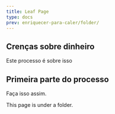 ```yaml
---
title: Leaf Page
type: docs
prev: enriquecer-para-caler/folder/
---
```



Crenças sobre dinheiro
------------------
Este processo é sobre isso

## Primeira parte do processo

Faça isso assim.

This page is under a folder.
